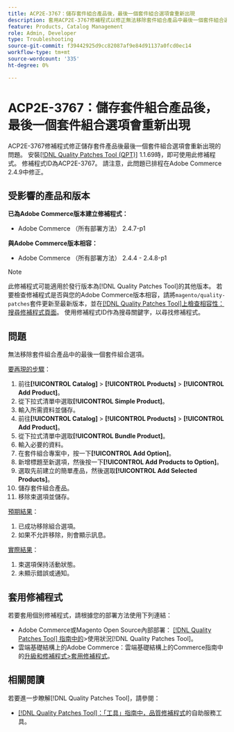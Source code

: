 ```yaml
---
title: ACP2E-3767：儲存套件組合產品後，最後一個套件組合選項會重新出現
description: 套用ACP2E-3767修補程式以修正無法移除套件組合產品中最後一個套件組合選項的Adobe Commerce問題。
feature: Products, Catalog Management
role: Admin, Developer
type: Troubleshooting
source-git-commit: f39442925d9cc82087af9e84d91137a0fcd0ec14
workflow-type: tm+mt
source-wordcount: '335'
ht-degree: 0%

---
```



# ACP2E-3767：儲存套件組合產品後，最後一個套件組合選項會重新出現

ACP2E-3767修補程式修正儲存套件產品後最後一個套件組合選項會重新出現的問題。 安裝[[!DNL Quality Patches Tool (QPT)]](/help/tools/quality-patches-tool/quality-patches-tool-to-self-serve-quality-patches.md) 1.1.69時，即可使用此修補程式。 修補程式ID為ACP2E-3767。 請注意，此問題已排程在Adobe Commerce 2.4.9中修正。

## 受影響的產品和版本

**已為Adobe Commerce版本建立修補程式：**

* Adobe Commerce （所有部署方法） 2.4.7-p1

**與Adobe Commerce版本相容：**

* Adobe Commerce （所有部署方法） 2.4.4 - 2.4.8-p1

>[!NOTE]
>
>此修補程式可能適用於發行版本為[!DNL Quality Patches Tool]的其他版本。 若要檢查修補程式是否與您的Adobe Commerce版本相容，請將`magento/quality-patches`套件更新至最新版本，並在[[!DNL Quality Patches Tool]上檢查相容性：搜尋修補程式頁面](https://experienceleague.adobe.com/tools/commerce-quality-patches/index.html?lang=zh-Hant)。 使用修補程式ID作為搜尋關鍵字，以尋找修補程式。

## 問題

無法移除套件組合產品中的最後一個套件組合選項。

<u>要再現的步驟</u>：

1. 前往&#x200B;**[!UICONTROL Catalog]** > **[!UICONTROL Products]** > **[!UICONTROL Add Product]**。
1. 從下拉式清單中選取&#x200B;**[!UICONTROL Simple Product]**。
1. 輸入所需資料並儲存。
1. 前往&#x200B;**[!UICONTROL Catalog]** > **[!UICONTROL Products]** > **[!UICONTROL Add Product]**。
1. 從下拉式清單中選取&#x200B;**[!UICONTROL Bundle Product]**。
1. 輸入必要的資料。
1. 在套件組合專案中，按一下&#x200B;**[!UICONTROL Add Option]**。
1. 新增標題至新選項，然後按一下&#x200B;**[!UICONTROL Add Products to Option]**。
1. 選取先前建立的簡單產品，然後選取&#x200B;**[!UICONTROL Add Selected Products]**。
1. 儲存套件組合產品。
1. 移除束選項並儲存。

<u>預期結果</u>：

1. 已成功移除組合選項。
1. 如果不允許移除，則會顯示訊息。

<u>實際結果</u>：

1. 束選項保持活動狀態。
1. 未顯示錯誤或通知。

## 套用修補程式

若要套用個別修補程式，請根據您的部署方法使用下列連結：

* Adobe Commerce或Magento Open Source內部部署： [[!DNL Quality Patches Tool] 指南中的](/help/tools/quality-patches-tool/usage.md)>使用狀況[!DNL Quality Patches Tool]。
* 雲端基礎結構上的Adobe Commerce：雲端基礎結構上的Commerce指南中的[升級和修補程式>套用修補程式](https://experienceleague.adobe.com/docs/commerce-cloud-service/user-guide/develop/upgrade/apply-patches.html?lang=zh-Hant)。

## 相關閱讀

若要進一步瞭解[!DNL Quality Patches Tool]，請參閱：

* [[!DNL Quality Patches Tool]：「工具」指南中，品質修補程式](/help/tools/quality-patches-tool/quality-patches-tool-to-self-serve-quality-patches.md)的自助服務工具。

